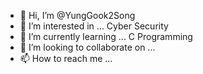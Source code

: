 - 👋 Hi, I’m @YungGook2Song
- 👀 I’m interested in ... Cyber Security
- 🌱 I’m currently learning ... C Programming
- 💞️ I’m looking to collaborate on ...
- 📫 How to reach me ...

<!---
YungGook2Song/YungGook2Song is a ✨ special ✨ repository because its `README.md` (this file) appears on your GitHub profile.
You can click the Preview link to take a look at your changes.
--->
